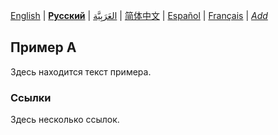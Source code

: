 [English](README.md) | **[Русский](README-ru.md)** | [العَرَبِيَّة](README-ar.md) | [简体中文](README-zh-Hans.md) | [Español](README-es.md) | [Français](README-fr.md) | *[Add](https://github.com/markdown-l10n/markdown-l10n-spec#workflow)* <!-- @l10n:h -->
<!-- @l10n:p
## Example A

Here is a text of example.
@l10n:p -->
## Пример А

Здесь находится текст примера.

<!-- @l10n:p
### References

Some references here.
@l10n:p -->

### Ссылки

Здесь несколько ссылок.
